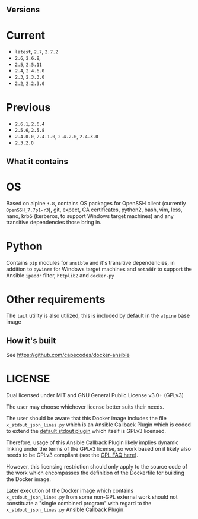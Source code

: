 ## Versions

# Current
* `latest`, `2.7`, `2.7.2`
* `2.6`, `2.6.8`,
* `2.5`, `2.5.11`
* `2.4`, `2.4.6.0`
* `2.3`, `2.3.3.0`
* `2.2`, `2.2.3.0`

# Previous
* `2.6.1`, `2.6.4`
* `2.5.6`, `2.5.8`
* `2.4.0.0`, `2.4.1.0`, `2.4.2.0`, `2.4.3.0`
* `2.3.2.0`

## What it contains

# OS
Based on alpine `3.8`, contains OS packages for OpenSSH client (currently `OpenSSH_7.7p1-r3`), git, expect, CA certificates, python2, bash, vim, less, nano, krb5 (kerberos, to support Windows target machines) and any transitive dependencies those bring in.

# Python
Contains `pip` modules for `ansible` and it's transitive dependencies, in addition to `pywinrm` for Windows target machines and `netaddr` to support the Ansible `ipaddr` filter, `httplib2` and `docker-py`

# Other requirements
The `tail` utility is also utilized, this is included by default in the `alpine` base image

## How it's built
See https://github.com/capecodes/docker-ansible

# LICENSE
Dual licensed under MIT and GNU General Public License v3.0+ (GPLv3)

The user may choose whichever license better suits their needs.

The user should be aware that this Docker image includes the file `x_stdout_json_lines.py` which is an Ansible Callback Plugin which is coded to extend the [default stdout plugin](https://github.com/ansible/ansible/blob/stable-2.4/lib/ansible/plugins/callback/default.py) which itself is GPLv3 licensed.

Therefore, usage of this Ansible Callback Plugin likely implies dynamic linking under the terms of the GPLv3 license, so work based on it likely also needs to be GPLv3 compliant (see the [GPL FAQ here](https://www.gnu.org/licenses/gpl-faq.en.html#GPLStaticVsDynamic)).

However, this licensing restriction should only apply to the source code of the work which encompasses the definition of the Dockerfile for building the Docker image.

Later execution of the Docker image which contains `x_stdout_json_lines.py` from some non-GPL external work should not constituate a "single combined program" with regard to the `x_stdout_json_lines.py` Ansible Callback Plugin.